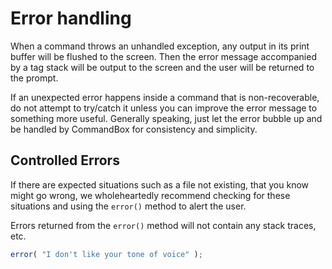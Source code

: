 # Error handling

When a command throws an unhandled exception, any output in its print buffer will be flushed to the screen.  Then the error message accompanied by a tag stack will be output to the screen and the user will be returned to the prompt.

If an unexpected error happens inside a command that is non-recoverable, do not attempt to try/catch it unless you can improve the error message to something more useful.  Generally speaking, just let the error bubble up and be handled by CommandBox for consistency and simplicity.

## Controlled Errors

If there are expected situations such as a file not existing, that you know might go wrong, we wholeheartedly recommend checking for these situations and using the `error()` method to alert the user.  

Errors returned from the `error()` method will not contain any stack traces, etc.  

```javascript
error( "I don't like your tone of voice" );
```
